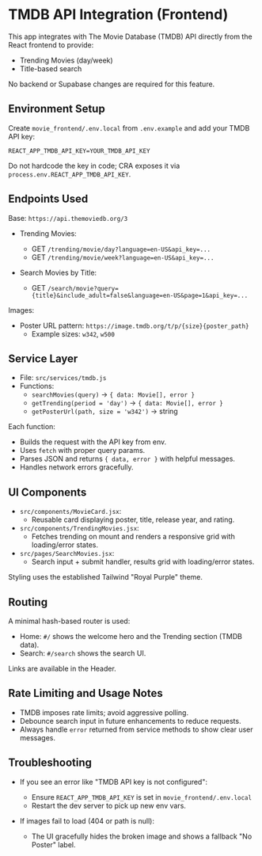 # TMDB API Integration (Frontend)

This app integrates with The Movie Database (TMDB) API directly from the React frontend to provide:
- Trending Movies (day/week)
- Title-based search

No backend or Supabase changes are required for this feature.

## Environment Setup

Create `movie_frontend/.env.local` from `.env.example` and add your TMDB API key:

```
REACT_APP_TMDB_API_KEY=YOUR_TMDB_API_KEY
```

Do not hardcode the key in code; CRA exposes it via `process.env.REACT_APP_TMDB_API_KEY`.

## Endpoints Used

Base: `https://api.themoviedb.org/3`

- Trending Movies:
  - GET `/trending/movie/day?language=en-US&api_key=...`
  - GET `/trending/movie/week?language=en-US&api_key=...`

- Search Movies by Title:
  - GET `/search/movie?query={title}&include_adult=false&language=en-US&page=1&api_key=...`

Images:
- Poster URL pattern: `https://image.tmdb.org/t/p/{size}{poster_path}`
  - Example sizes: `w342`, `w500`

## Service Layer

- File: `src/services/tmdb.js`
- Functions:
  - `searchMovies(query)` -> `{ data: Movie[], error }`
  - `getTrending(period = 'day')` -> `{ data: Movie[], error }`
  - `getPosterUrl(path, size = 'w342')` -> string

Each function:
- Builds the request with the API key from env.
- Uses `fetch` with proper query params.
- Parses JSON and returns `{ data, error }` with helpful messages.
- Handles network errors gracefully.

## UI Components

- `src/components/MovieCard.jsx`:
  - Reusable card displaying poster, title, release year, and rating.
- `src/components/TrendingMovies.jsx`:
  - Fetches trending on mount and renders a responsive grid with loading/error states.
- `src/pages/SearchMovies.jsx`:
  - Search input + submit handler, results grid with loading/error states.

Styling uses the established Tailwind "Royal Purple" theme.

## Routing

A minimal hash-based router is used:
- Home: `#/` shows the welcome hero and the Trending section (TMDB data).
- Search: `#/search` shows the search UI.

Links are available in the Header.

## Rate Limiting and Usage Notes

- TMDB imposes rate limits; avoid aggressive polling.
- Debounce search input in future enhancements to reduce requests.
- Always handle `error` returned from service methods to show clear user messages.

## Troubleshooting

- If you see an error like "TMDB API key is not configured":
  - Ensure `REACT_APP_TMDB_API_KEY` is set in `movie_frontend/.env.local`
  - Restart the dev server to pick up new env vars.

- If images fail to load (404 or path is null):
  - The UI gracefully hides the broken image and shows a fallback "No Poster" label.
